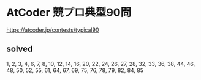 # AtCoder 競プロ典型90問

https://atcoder.jp/contests/typical90

## solved
1, 2, 3, 4, 6, 7, 8, 10, 12, 14, 16, 20, 22, 24, 26, 27, 28, 32, 33, 36, 38, 44, 46, 48, 50, 52, 55, 61, 64, 67, 69, 75, 76, 78, 79, 82, 84, 85
